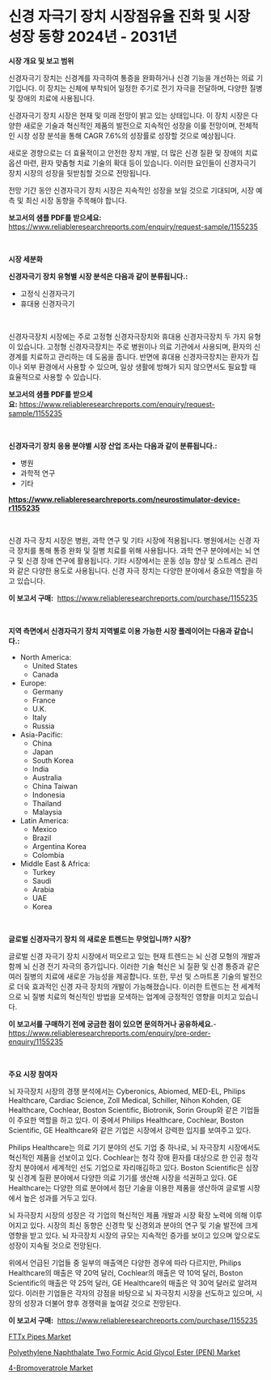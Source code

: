 <p><h1>신경 자극기 장치 시장점유율 진화 및 시장 성장 동향 2024년 - 2031년</h1></p><p><strong>시장 개요 및 보고 범위</strong></p>
<p><p>신경자극기 장치는 신경계를 자극하여 통증을 완화하거나 신경 기능을 개선하는 의료 기기입니다. 이 장치는 신체에 부착되어 일정한 주기로 전기 자극을 전달하며, 다양한 질병 및 장애의 치료에 사용됩니다.</p><p>신경자극기 장치 시장은 현재 및 미래 전망이 밝고 있는 상태입니다. 이 장치 시장은 다양한 새로운 기술과 혁신적인 제품의 발전으로 지속적인 성장을 이룰 전망이며, 전체적인 시장 성장 분석을 통해 CAGR 7.6%의 성장률로 성장할 것으로 예상됩니다.</p><p>새로운 경향으로는 더 효율적이고 안전한 장치 개발, 더 많은 신경 질환 및 장애의 치료 옵션 마련, 환자 맞춤형 치료 기술의 확대 등이 있습니다. 이러한 요인들이 신경자극기 장치 시장의 성장을 뒷받침할 것으로 전망됩니다.</p><p>전망 기간 동안 신경자극기 장치 시장은 지속적인 성장을 보일 것으로 기대되며, 시장 예측 및 최신 시장 동향을 주목해야 합니다.</p></p>
<p><strong>보고서의 샘플 PDF를 받으세요:</strong> <a href="https://www.reliableresearchreports.com/enquiry/request-sample/1155235">https://www.reliableresearchreports.com/enquiry/request-sample/1155235</a></p>
<p>&nbsp;</p>
<p><strong>시장 세분화</strong></p>
<p><strong>신경자극기 장치 유형별 시장 분석은 다음과 같이 분류됩니다.:</strong></p>
<p><ul><li>고정식 신경자극기</li><li>휴대용 신경자극기</li></ul></p>
<p>&nbsp;</p>
<p><p>신경자극장치 시장에는 주로 고정형 신경자극장치와 휴대용 신경자극장치 두 가지 유형이 있습니다. 고정형 신경자극장치는 주로 병원이나 의료 기관에서 사용되며, 환자의 신경계를 치료하고 관리하는 데 도움을 줍니다. 반면에 휴대용 신경자극장치는 환자가 집이나 외부 환경에서 사용할 수 있으며, 일상 생활에 방해가 되지 않으면서도 필요할 때 효율적으로 사용할 수 있습니다.</p></p>
<p><strong>보고서의 샘플 PDF를 받으세요:</strong>&nbsp;<a href="https://www.reliableresearchreports.com/enquiry/request-sample/1155235">https://www.reliableresearchreports.com/enquiry/request-sample/1155235</a></p>
<p>&nbsp;</p>
<p><strong> 신경자극기 장치 응용 분야별 시장 산업 조사는 다음과 같이 분류됩니다.:</strong></p>
<p><ul><li>병원</li><li>과학적 연구</li><li>기타</li></ul></p>
<p><strong><a href="https://www.reliableresearchreports.com/neurostimulator-device-r1155235">https://www.reliableresearchreports.com/neurostimulator-device-r1155235</a></strong></p>
<p>&nbsp;</p>
<p><p>신경 자극 장치 시장은 병원, 과학 연구 및 기타 시장에 적용됩니다. 병원에서는 신경 자극 장치를 통해 통증 완화 및 질병 치료를 위해 사용됩니다. 과학 연구 분야에서는 뇌 연구 및 신경 장애 연구에 활용됩니다. 기타 시장에서는 운동 성능 향상 및 스트레스 관리와 같은 다양한 용도로 사용됩니다. 신경 자극 장치는 다양한 분야에서 중요한 역할을 하고 있습니다.</p></p>
<p><strong>이 보고서 구매:</strong>&nbsp; <a href="https://www.reliableresearchreports.com/purchase/1155235">https://www.reliableresearchreports.com/purchase/1155235</a></p>
<p>&nbsp;</p>
<p><strong>지역 측면에서 신경자극기 장치 지역별로 이용 가능한 시장 플레이어는 다음과 같습니다.:</strong></p>
<p><ul>
    <li>
        North America:
        <ul>
            <li>United States</li>
            <li>Canada</li>
        </ul>
    </li>
    <li>
        Europe:
        <ul>
            <li>Germany</li>
            <li>France</li>
            <li>U.K.</li>
            <li>Italy</li>
            <li>Russia</li>
        </ul>
    </li>
    <li>
        Asia-Pacific:
        <ul>
            <li>China</li>
            <li>Japan</li>
            <li>South Korea</li>
            <li>India</li>
            <li>Australia</li>
            <li>China Taiwan</li>
            <li>Indonesia</li>
            <li>Thailand</li>
            <li>Malaysia</li>
        </ul>
    </li>
    <li>
        Latin America:
        <ul>
            <li>Mexico</li>
            <li>Brazil</li>
            <li>Argentina Korea</li>
            <li>Colombia</li>
        </ul>
    </li>
    <li>
        Middle East & Africa:
        <ul>
            <li>Turkey</li>
            <li>Saudi</li>
            <li>Arabia</li>
            <li>UAE</li>
            <li>Korea</li>
        </ul>
    </li>
    </ul></p>
<p>&nbsp;</p>
<p><strong>글로벌 신경자극기 장치 의 새로운 트렌드는 무엇입니까? 시장?</strong></p>
<p><p>글로벌 신경 자극기 장치 시장에서 떠오르고 있는 현재 트렌드는 뇌 신경 모형의 개발과 함께 뇌 신경 전기 자극의 증가입니다. 이러한 기술 혁신은 뇌 질환 및 신경 통증과 같은 여러 질병의 치료에 새로운 가능성을 제공합니다. 또한, 무선 및 스마트폰 기술의 발전으로 더욱 효과적인 신경 자극 장치의 개발이 가능해졌습니다. 이러한 트렌드는 전 세계적으로 뇌 질병 치료의 혁신적인 방법을 모색하는 업계에 긍정적인 영향을 미치고 있습니다.</p></p>
<p><strong>이 보고서를 구매하기 전에 궁금한 점이 있으면 문의하거나 공유하세요.</strong>- <a href="https://www.reliableresearchreports.com/enquiry/pre-order-enquiry/1155235">https://www.reliableresearchreports.com/enquiry/pre-order-enquiry/1155235</a></p>
<p>&nbsp;</p>
<p><strong>주요 시장 참여자</strong></p>
<p><p>뇌 자극장치 시장의 경쟁 분석에서는 Cyberonics, Abiomed, MED-EL, Philips Healthcare, Cardiac Science, Zoll Medical, Schiller, Nihon Kohden, GE Healthcare, Cochlear, Boston Scientific, Biotronik, Sorin Group와 같은 기업들이 주요한 역할을 하고 있다. 이 중에서 Philips Healthcare, Cochlear, Boston Scientific, GE Healthcare와 같은 기업은 시장에서 강력한 입지를 보여주고 있다.</p><p>Philips Healthcare는 의료 기기 분야의 선도 기업 중 하나로, 뇌 자극장치 시장에서도 혁신적인 제품을 선보이고 있다. Cochlear는 청각 장애 환자를 대상으로 한 인공 청각 장치 분야에서 세계적인 선도 기업으로 자리매김하고 있다. Boston Scientific은 심장 및 신경계 질환 분야에서 다양한 의료 기기를 생산해 시장을 석권하고 있다. GE Healthcare는 다양한 의료 분야에서 첨단 기술을 이용한 제품을 생산하여 글로벌 시장에서 높은 성과를 거두고 있다.</p><p>뇌 자극장치 시장의 성장은 각 기업의 혁신적인 제품 개발과 시장 확장 노력에 의해 이루어지고 있다. 시장의 최신 동향은 신경학 및 신경외과 분야의 연구 및 기술 발전에 크게 영향을 받고 있다. 뇌 자극장치 시장의 규모는 지속적인 증가를 보이고 있으며 앞으로도 성장이 지속될 것으로 전망된다.</p><p>위에서 언급된 기업들 중 일부의 매출액은 다양한 경우에 따라 다르지만, Philips Healthcare의 매출은 약 20억 달러, Cochlear의 매출은 약 10억 달러, Boston Scientific의 매출은 약 25억 달러, GE Healthcare의 매출은 약 30억 달러로 알려져 있다. 이러한 기업들은 각자의 강점을 바탕으로 뇌 자극장치 시장을 선도하고 있으며, 시장의 성장과 더불어 향후 경쟁력을 높여갈 것으로 전망된다.</p></p>
<p><strong>이 보고서 구매:</strong>&nbsp;&nbsp;<a href="https://www.reliableresearchreports.com/purchase/1155235">https://www.reliableresearchreports.com/purchase/1155235</a></p>
<p><p><a href="https://www.linkedin.com/pulse/fttx-pipes-market-research-report-reveals-latest-trends-qkxac?trackingId=pSEZ3MAnB5ZPrY2pok7C7w%3D%3D">FTTx Pipes Market</a></p><p><a href="https://www.linkedin.com/pulse/polyethylene-naphthalate-two-formic-acid-glycol-ester-pen-7nimc?trackingId=swBSiQ%2BheCox%2BpzClqpNJg%3D%3D">Polyethylene Naphthalate Two Formic Acid Glycol Ester (PEN) Market</a></p><p><a href="https://www.linkedin.com/pulse/4-bromoveratrole-market-research-report-reveals-latest-trends-p2obc?trackingId=uOq6M3pTj8ATeYW1Z1VJaw%3D%3D">4-Bromoveratrole Market</a></p></p>